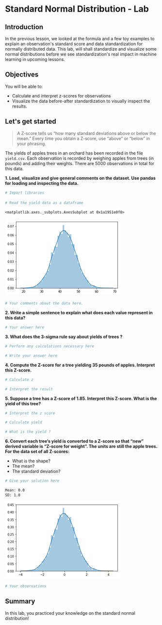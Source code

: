 
# Standard Normal Distribution - Lab

## Introduction

In the previous lesson, we looked at the formula and a few toy examples to explain an observation's standard score and data standardization for normally distributed data. This lab, will shall standardize and visualize some normal distributions before we see standardization's real impact in machine learning in upcoming lessons. 

## Objectives

You will be able to:

* Calculate and interpret z-scores for observations
* Visualize the data before-after standardization to visually inspect the results. 

## Let's get started

> A Z-score tells us “how many standard deviations above or below the mean.” Every time you obtain a Z-score, use “above” or “below” in your phrasing.

The yields of apples trees in an orchard has been recorded in the file `yield.csv`. Each observation is recorded by weighing apples from trees (in pounds) and adding their weights. There are 5000 observations in total for this data. 

**1. Load, visualize and give general comments on the dataset. Use pandas for loading and inspecting the data.**


```python
# Import libraries

# Read the yield data as a dataframe

```




    <matplotlib.axes._subplots.AxesSubplot at 0x1a1951e0f0>




![png](index_files/index_2_1.png)



```python
# Your comments about the data here. 


```

**2. Write a simple sentence to explain what does each value represent in this data?**


```python
# Your answer here


```

**3. What does the 3-sigma rule say about yields of trees ?**


```python
# Perform any calculations necessary here


```


```python
# Write your answer here 


```

**4. Compute the Z-score for a tree yielding 35 pounds of apples. Interpret this Z-score.**


```python
# Calculate z

```


```python
# Interpret the result


```

**5. Suppose a tree has a Z-score of 1.85. Interpret this Z-score. What is the yield of this tree?**



```python
# Interpret the z score


```


```python
# Calculate yield

```


```python
# What is the yield ?

```

**6. Convert each tree’s yield is converted to a Z-score so that “new” derived variable is “Z-score for weight”. The units are still the apple trees. For the data set of all Z-scores:**
* What is the shape? 
* The mean? 
* The standard deviation?


```python
# Give your solution here 
```

    Mean: 0.0
    SD: 1.0



![png](index_files/index_17_1.png)



```python
# Your observations

```

## Summary 

In this lab, you practiced your knowledge on the standard normal distribution!
